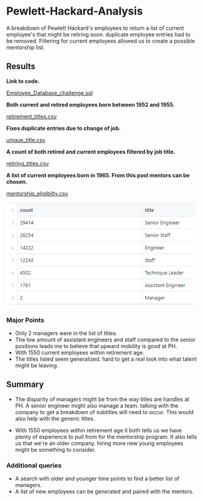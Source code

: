 # Pewlett-Hackard-Analysis
A breakdown of Pewlett Hackard's employees to return a list of current employee's that might be retiring soon. duplicate employee entries had to be removed. Filtering for current employees allowed us to create a possible mentorship list.

## Results

__Link to code.__

[Employee_Database_challenge.sql](https://github.com/JasonWilliams88/Pewlett-Hackard-Analysis/blob/main/Employee_Database_challenge.sql)

__Both current and retired employees born between 1952 and 1955.__

[retirement_titles.csv](https://github.com/JasonWilliams88/Pewlett-Hackard-Analysis/blob/main/Data/retirement_titles.csv)

__Fixes duplicate entries due to change of job.__

[unique_title.csv](https://github.com/JasonWilliams88/Pewlett-Hackard-Analysis/blob/main/Data/unique_title.csv)

__A count of both retired and current employees filtered by job title.__

[retiring_titles.csv](https://github.com/JasonWilliams88/Pewlett-Hackard-Analysis/blob/main/Data/retiring_titles.csv)

__A list of current employees born in 1965. From this pool mentors can be chosen.__


[mentorship_eligibilty.csv](https://github.com/JasonWilliams88/Pewlett-Hackard-Analysis/blob/main/Data/mentorship_eligibilty.csv)


![](https://github.com/JasonWilliams88/Pewlett-Hackard-Analysis/blob/main/Retiring_titles.png)

### Major Points

- Only 2 managers were in the list of titles.
- The low amount of assistant engineers and staff compared to the senior positions leads me to believe that upward mobility is good at PH.
- With 1550 current employees within retirement age.
- The titles listed seem generalized. hard to get a real look into what talent might be leaving.


## Summary

- The disparity of managers might be from the way titles are handles at PH. A senior engineer might also manage a team. talking with the company to get a breakdown of subtitles will need to occur. This would also help with the generic titles.

- With 1550 employees within retirement age it both tells us we have plenty of experience to pull from for the mentorship program. It also tells us that we're an older company. hiring more new young employees might be something to consider.

### Additional queries

- A search with older and younger time points to find a better list of managers.
- A list of new employees can be generated and paired with the mentors.
